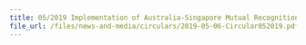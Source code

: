 ```yaml
---
title: 05/2019 Implementation of Australia-Singapore Mutual Recognition Arrangement
file_url: /files/news-and-media/circulars/2019-05-06-Circular052019.pdf
---
```

